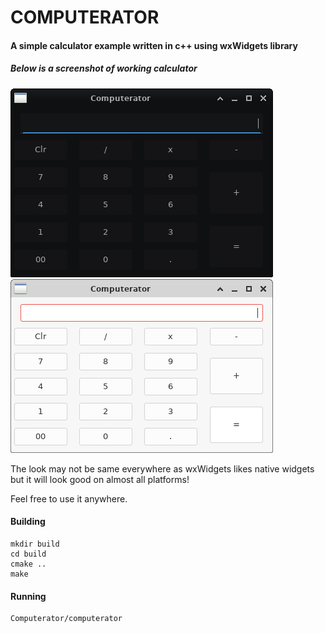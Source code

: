 # COMPUTERATOR
#### A simple calculator example written in c++ using wxWidgets library


##### Below is a screenshot of working calculator 
![Screenshot](Resources/screenshot.png)
![Screenshot_Light](Resources/screenshot_light.png)

The look may not be same everywhere as wxWidgets likes native widgets but it will look good on almost all platforms!

Feel free to use it anywhere.

#### Building
    mkdir build
    cd build
    cmake ..
    make

#### Running
    Computerator/computerator
